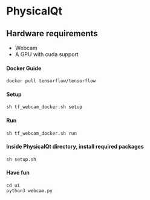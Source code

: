 # **PhysicalQt**

## Hardware requirements
- Webcam
- A GPU with cuda support

#### Docker Guide
    docker pull tensorflow/tensorflow
#### Setup
    sh tf_webcam_docker.sh setup
#### Run
    sh tf_webcam_docker.sh run
#### Inside PhysicalQt directory, install required packages
    sh setup.sh
#### Have fun
    cd ui
    python3 webcam.py

